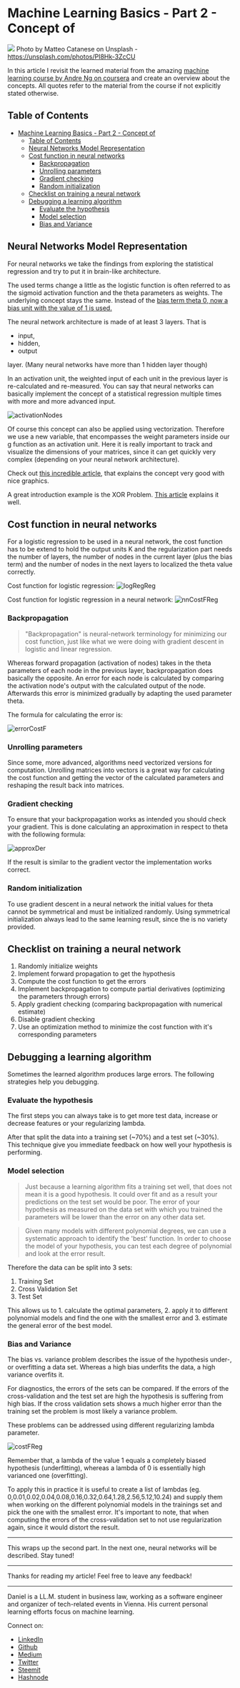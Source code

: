 # Machine Learning Basics - Part 2 - Concept of 

[<img src="https://images.unsplash.com/photo-1507090960745-b32f65d3113a?ixlib=rb-0.3.5&ixid=eyJhcHBfaWQiOjEyMDd9&s=92a1714119e42bc9d947f75ec4733ed6&auto=format&fit=crop&w=2250&q=80">](
https://unsplash.com/photos/PI8Hk-3ZcCU)
Photo by Matteo Catanese on Unsplash - https://unsplash.com/photos/PI8Hk-3ZcCU

In this article I revisit the learned material from the amazing [machine learning course by Andre Ng on coursera](https://www.coursera.org/learn/machine-learning) and create an overview about the concepts. All quotes refer to the material from the course if not explicitly stated otherwise.

## Table of Contents

<!-- TOC -->

- [Machine Learning Basics - Part 2 - Concept of](#machine-learning-basics---part-2---concept-of)
  - [Table of Contents](#table-of-contents)
  - [Neural Networks Model Representation](#neural-networks-model-representation)
  - [Cost function in neural networks](#cost-function-in-neural-networks)
    - [Backpropagation](#backpropagation)
    - [Unrolling parameters](#unrolling-parameters)
    - [Gradient checking](#gradient-checking)
    - [Random initialization](#random-initialization)
  - [Checklist on training a neural network](#checklist-on-training-a-neural-network)
  - [Debugging a learning algorithm](#debugging-a-learning-algorithm)
    - [Evaluate the hypothesis](#evaluate-the-hypothesis)
    - [Model selection](#model-selection)
    - [Bias and Variance](#bias-and-variance)

<!-- /TOC -->


## Neural Networks Model Representation

For neural networks we take the findings from exploring the statistical regression and try to put it in brain-like architecture.

The used terms change a little as the logistic function is often referred to as the sigmoid activation function and the theta parameters as weights. The underlying concept stays the same. Instead of the [bias term theta 0, now a bias unit with the value of 1 is used.](https://stackoverflow.com/questions/2480650/role-of-bias-in-neural-networks)

The neural network architecture is made of at least 3 layers. That is
- input,
- hidden, 
- output 

layer. (Many neural networks have more than 1 hidden layer though)

In an activation unit, the weighted input of each unit in the previous layer is re-calculated and re-measured. You can say that neural networks can basically implement the concept of a statistical regression multiple times with more and more advanced input.

![activationNodes](../assets/mlIntro/activationNodes.png)

Of course this concept can also be applied using vectorization. Therefore we use a new variable, that encompasses the weight parameters inside our g function as an activation unit. Here it is really important to track and visualize the dimensions of your matrices, since it can get quickly very complex (depending on your neural network architecture).

Check out [this incredible article](http://www.ebc.cat/2017/01/08/understanding-neural-networks-part-2-vectorized-forward-propagation/), that explains the concept very good with nice graphics.

A great introduction example is the XOR Problem. [This article](https://medium.com/@jayeshbahire/the-xor-problem-in-neural-networks-50006411840b) explains it well.

## Cost function in neural networks

For a logistic regression to be used in a neural network, the cost function has to be extend to hold the output units K and the regularization part needs the number of layers, the number of nodes in the current layer (plus the bias term) and the number of nodes in the next layers to localized the theta value correctly.

Cost function for logistic regression:
![logRegReg](../assets/mlIntro/logRegReg.png)

Cost function for logistic regression in a neural network:
![nnCostFReg](../assets/mlIntro/nncostFReg.png)

### Backpropagation

>"Backpropagation" is neural-network terminology for minimizing our cost function, just like what we were doing with gradient descent in logistic and linear regression.

Whereas forward propagation (activation of nodes) takes in the theta parameters of each node in the previous layer, backpropagation does basically the opposite. An error for each node is calculated by comparing the activation node's output with the calculated output of the node. Afterwards this error is minimized gradually by adapting the used parameter theta. 

The formula for calculating the error is:

![errorCostF](../assets/mlIntro/errorCostF.png)

### Unrolling parameters

Since some, more advanced, algorithms need vectorized versions for computation. Unrolling matrices into vectors is a great way for calculating the cost function and getting the vector of the calculated parameters and reshaping the result back into matrices.

### Gradient checking

To ensure that your backpropagation works as intended you should check your gradient. This is done calculating an approximation in respect to theta with the following formula:

![approxDer](../assets/mlIntro/approxDer.png)

If the result is similar to the gradient vector the implementation works correct.

### Random initialization

To use gradient descent in a neural network the initial values for theta cannot be symmetrical and must be initialized randomly. Using symmetrical initialization always lead to the same learning result, since the is no variety provided.

## Checklist on training a neural network

1. Randomly initialize weights
1. Implement forward propagation to get the hypothesis
1. Compute the cost function to get the errors
1. Implement backpropagation to compute partial derivatives (optimizing the parameters through errors)
1. Apply gradient checking (comparing backpropagation with numerical estimate)
1. Disable gradient checking
1. Use an optimization method to minimize the cost function with it's corresponding parameters

## Debugging a learning algorithm

Sometimes the learned algorithm produces large errors. The following strategies help you debugging.

### Evaluate the hypothesis

The first steps you can always take is to get more test data, increase or decrease features or your regularizing lambda.

After that split the data into a training set (~70%) and a test set (~30%). This technique give you immediate feedback on how well your hypothesis is performing.

### Model selection 

>Just because a learning algorithm fits a training set well, that does not mean it is a good hypothesis. It could over fit and as a result your predictions on the test set would be poor. The error of your hypothesis as measured on the data set with which you trained the parameters will be lower than the error on any other data set.

>Given many models with different polynomial degrees, we can use a systematic approach to identify the 'best' function. In order to choose the model of your hypothesis, you can test each degree of polynomial and look at the error result.

Therefore the data can be split into 3 sets:
1. Training Set
1. Cross Validation Set
1. Test Set

This allows us to 1. calculate the optimal parameters,  2. apply it to different polynomial models and find the one with the smallest error and 3. estimate the general error of the best model.

### Bias and Variance

The bias vs. variance problem describes the issue of the hypothesis under-, or overfitting a data set. Whereas a high bias underfits the data, a high variance overfits it.

For diagnostics, the errors of the sets can be compared. If the errors of the cross-validation and the test set are high the hypothesis is suffering from high bias. If the cross validation sets shows a much higher error than the training set the problem is most likely a variance problem.

These problems can be addressed using different regularizing lambda parameter.

![costFReg](../assets/mlIntro/costFReg.png)

Remember that, a lambda of the value 1 equals a completely biased hypothesis (underfitting), whereas a lambda of 0 is essentially high varianced one (overfitting).

To apply this in practice it is useful to create a list of lambdas (eg. 0,0.01,0.02,0.04,0.08,0.16,0.32,0.64,1.28,2.56,5.12,10.24) and supply them when working on the different polynomial models in the trainings set and pick the one with the smallest error. It's important to note, that when computing the errors of the cross-validation set to not use regularization again, since it would distort the result.


---

This wraps up the second part. In the next one, neural networks will be described. Stay tuned!

---

Thanks for reading my article! Feel free to leave any feedback! 

---

Daniel is a LL.M. student in business law, working as a software engineer and organizer of tech-related events in Vienna. 
His current personal learning efforts focus on machine learning. 

Connect on:
- [LinkedIn](https://www.linkedin.com/in/createdd) 
- [Github](https://github.com/DDCreationStudios)
- [Medium](https://medium.com/@ddcreationstudi)
- [Twitter](https://twitter.com/DDCreationStudi)
- [Steemit](https://steemit.com/@createdd)
- [Hashnode](https://hashnode.com/@DDCreationStudio)
